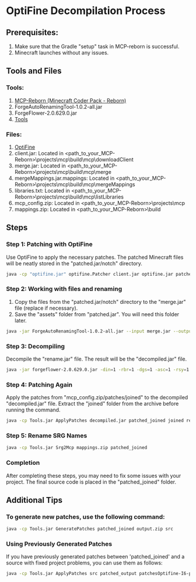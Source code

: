 # OptiFine Decompilation Process

## Prerequisites:

1. Make sure that the Gradle "setup" task in MCP-reborn is successful.
2. Minecraft launches without any issues.

## Tools and Files
### Tools:
1. [MCP-Reborn (Minecraft Coder Pack - Reborn)](https://github.com/Hexeption/MCP-Reborn)
2. ForgeAutoRenamingTool-1.0.2-all.jar
3. ForgeFlower-2.0.629.0.jar
4. [Tools](https://github.com/0deans/Tools)
### Files:
1. [OptiFine](https://www.optifine.net/downloads)
2. client.jar: Located in <path_to_your_MCP-Reborn>\projects\mcp\build\mcp\downloadClient
3. merge.jar: Located in <path_to_your_MCP-Reborn>\projects\mcp\build\mcp\merge
4. mergeMappings.jar.mappings: Located in <path_to_your_MCP-Reborn>\projects\mcp\build\mcp\mergeMappings
5. libraries.txt: Located in <path_to_your_MCP-Reborn>\projects\mcp\build\mcp\listLibraries
6. mcp_config.zip: Located in <path_to_your_MCP-Reborn>\projects\mcp
7. mappings.zip: Located in <path_to_your_MCP-Reborn>\build

## Steps
### Step 1: Patching with OptiFine

Use OptiFine to apply the necessary patches. The patched Minecraft files will be neatly stored in the "patched.jar/notch" directory.

```bash
java -cp "optifine.jar" optifine.Patcher client.jar optifine.jar patched.jar
```

### Step 2: Working with files and renaming

1. Copy the files from the "patched.jar/notch" directory to the "merge.jar" file (replace if necessary).
2. Save the "assets" folder from "patched.jar". You will need this folder later.

```bash
java -jar ForgeAutoRenamingTool-1.0.2-all.jar --input merge.jar --output rename.jar --map mergeMappings.jar --cfg libraries.txt --ann-fix --ids-fix --src-fix --record-fix
```

### Step 3: Decompiling

Decompile the "rename.jar" file. The result will be the "decompiled.jar" file.

```bash
java -jar forgeflower-2.0.629.0.jar -din=1 -rbr=1 -dgs=1 -asc=1 -rsy=1 -iec=1 -jvn=1 -isl=0 -iib=1 -bsm=1 -dcl=1 -log=TRACE -cfg libraries.txt rename.jar decompiled.jar
```

### Step 4: Patching Again

Apply the patches from "mcp_config.zip/patches/joined" to the decompiled "decompiled.jar" file.
Extract the "joined" folder from the archive before running the command.

```bash
java -cp Tools.jar ApplyPatches decompiled.jar patched_joined joined rejects_joined
```

### Step 5: Rename SRG Names

```bash 
java -cp Tools.jar Srg2Mcp mappings.zip patched_joined
```

### Completion

After completing these steps, you may need to fix some issues with your project.
The final source code is placed in the "patched_joined" folder.

## Additional Tips

### To generate new patches, use the following command:

```bash
java -cp Tools.jar GeneratePatches patched_joined output.zip src
```

### Using Previously Generated Patches

If you have previously generated patches between 'patched_joined' and a source with fixed project problems, you can use them as follows:

```bash
java -cp Tools.jar ApplyPatches src patched_output patchesOptifine-I6-pre6 rejects_optifine
```
